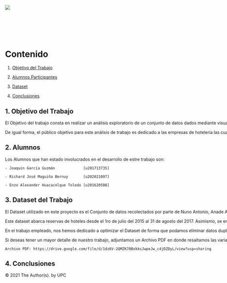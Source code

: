 
<div style="width: 1000%; clear: both;">
<div style="float: left; width: 50%;">
<img src="https://trabajando.pe/wp-content/uploads/2021/06/UPC.png", align="left">
</div>
<div style="float: right; width: 50%;">
<p style="margin: 0; padding-top: 22px; text-align:right;">Análisis Exploratorio de un Conjunto de Datos</p>
<p style="margin: 0; text-align:right;">Curso:<b> Administración de Datos</b></p>
<p style="margin: 0; text-align:right;">Profesora: <b>Patricia Reyes Silva</b></p>
</div>
<div style="width:100%;">&nbsp;</div>
<center><h1>TA1</h1></center>

# Contenido

1. [Objetivo del Trabajo](#data1)

2. [Alumnos Participantes](#data2)

3. [Dataset](#data3)
    
4. [Conclusiones](#data4)
  


## 1. Objetivo del Trabajo <a name="data1"></a>
    
El Objetivo del trabajo consta en realizar un análisis exploratorio de un conjunto de datos dados mediante visualizaciones como gráficos, preparación de los datos
y obteniendo inferencias básicas con el lenguaje R y el uso de RStudio como herramienta de software.
    
De igual forma, el público objetivo para este análisis de trabajo es dedicado a las empresas de hotelería las cuales desean saber sobre el estado de su propio servicio y a la vez conocer qué elementos puede mejorar o considerar brindar para la mejora de su giro de negocio.

## 2. Alumnos <a name="data2"></a>
    
   Los Alumnos que han estado involucrados en el desarrollo de estre trabajo son:
    
    - Joaquin García Guzmán             [u201713735]
    
    - Richard José Maguiña Bernuy       [u202021097]
    
    - Enzo Alexander Huacacolque Toledo [u201620508]
    

## 3. Dataset del Trabajo <a name="data3"></a>
    
El Dataset utilizado en este proyecto es el Conjunto de datos recolectados por parte de Nuno Antonio, Anade Almeida y Luis Nunes acerca de la demanda de hoteles. La locación de estos hoteles está en la ciudad de Lisboa, capital de Portugal.
    
Este dataset abarca reservas de hoteles desde el 1ro de julio del 2015 al 31 de agosto del 2017. Asimismo, se encuentra publicado en el diario “Data in Brief” en el artículo “Hotel booking demand datasets” y está conformado por 32 variables.
    
En el trabajo empleado, nos hemos dedicado a optimizar el Dataset de forma que podamos eliminar datos duplicados y datos faltantes. De igual manera, nos hemos dedicado a gestionar los datos atípticos para luego tener en cuenta cual es el rango de datos que vamos a usar.
    
Si deseas tener un mayor detalle de nuestro trabajo, adjuntamos un Archivo PDF en donde resaltamos las variables dadas y los métodos que hemos utilizado para elaborar ciertos resultados a algunas preguntas formuladas que pueden tener las personas a las que va dirigido nuestro trabajo:
    
    Archivo PDF: https://drive.google.com/file/d/1dz6V-2QMZK70BskksJwpeJw_c4jDZDyL/view?usp=sharing
    

## 4. Conclusiones <a name="data4"></a>
  
© 2021 The Author(s). by UPC


